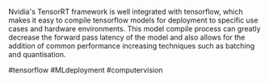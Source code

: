 Nvidia's TensorRT framework is well integrated with tensorflow, which makes it easy to compile tensorflow models for deployment to specific use cases and hardware environments. This model compile process can greatly decrease the forward pass latency of the model and also allows for the addition of common performance increasing techniques such as batching and quantisation. 

#tensorflow #MLdeployment #computervision 